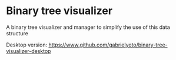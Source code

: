 # Binary tree visualizer
A binary tree visualizer and manager to simplify the use of this data structure

Desktop version: https://www.github.com/gabrielyoto/binary-tree-visualizer-desktop
